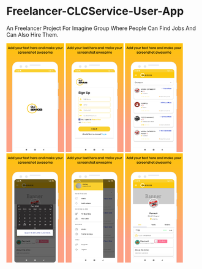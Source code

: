 # Freelancer-CLCService-User-App
An Freelancer Project For Imagine Group Where People Can Find Jobs And Can Also Hire Them. 
<div class="row">
    <img src="https://github.com/SURAJ1399/Images/blob/master/tia7878597719315790856.png" width="30%">
<img src="https://github.com/SURAJ1399/Images/blob/master/tia2402456576729539347.png" width="30%">

  <img src="https://github.com/SURAJ1399/Images/blob/master/tia1073211793499819365.png" width="30%">
</div>
<div class="row">
    <img src="https://github.com/SURAJ1399/Images/blob/master/tia7092554442633260344.png" width="30%">
<img src="https://github.com/SURAJ1399/Images/blob/master/tia411065536062100995.png" width="30%">

  <img src="https://github.com/SURAJ1399/Images/blob/master/tia33362387932805221.png" width="30%">

</div>
